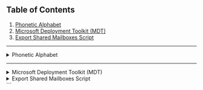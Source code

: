 ## Table of Contents

1. [Phonetic Alphabet](#phonetic-alphabet)
2. [Microsoft Deployment Toolkit (MDT)](#microsoft-deployment-toolkit-mdt)
3. [Export Shared Mailboxes Script](#export-shared-mailboxes-script)

---

<details>
  <summary>Phonetic Alphabet</summary>

  | **Letter** | **Phonetic Word** | **Letter** | **Phonetic Word** |
  |------------|-------------------|------------|-------------------|
  | A          | Alpha             | N          | November          |
  | B          | Bravo             | O          | Oscar             |
  | C          | Charlie           | P          | Papa              |
  | D          | Delta             | Q          | Quebec            |
  | E          | Echo              | R          | Romeo             |
  | F          | Foxtrot           | S          | Sierra            |
  | G          | Golf              | T          | Tango             |
  | H          | Hotel             | U          | Uniform           |
  | I          | India             | V          | Victor            |
  | J          | Juliett           | W          | Whiskey           |
  | K          | Kilo              | X          | X-ray             |
  | L          | Lima              | Y          | Yankee            |
  | M          | Mike              | Z          | Zulu              |

</details>

---

<details>
  <summary>Microsoft Deployment Toolkit (MDT)</summary>

  ### What is MDT?
  The **Microsoft Deployment Toolkit (MDT)** is a solution accelerator from Microsoft used for automating the deployment of Windows operating systems and applications. It helps administrators perform both bare-metal and upgrade deployments for desktops, laptops, and servers. MDT provides an easy-to-use framework for imaging, deployment, and configuration of Windows, making the setup process easier and more efficient for IT departments.

  ### Download MDT:
  You can download the latest version of the Microsoft Deployment Toolkit from the official Microsoft website:  
  [Download MDT](https://www.microsoft.com/en-us/download/details.aspx?id=54259)

  ### Example MDT Script:
  
  ```powershell
  # Install MDT
  Import-Module "C:\Program Files\Microsoft Deployment Toolkit\Bin\MicrosoftDeploymentToolkit.psd1"

  # Deploy an Operating System using MDT
  New-PSDrive -Name "MDT" -PSProvider FileSystem -Root "\\server\MDTDeploymentShare"
  Set-Location -Path "MDT:\"

  # Specify the task sequence to run
  $TaskSequence = "Deploy Windows 10"

  # Run the deployment
  Start-Process "C:\DeploymentShare\Scripts\LiteTouch.vbs" -ArgumentList "/tasksequence:$TaskSequence"
```
</details>

<details> <summary>Export Shared Mailboxes Script</summary>

# Connect to Exchange Online (if using Exchange Online)
# Remove this section if using on-prem Exchange
$UserCredential = Get-Credential
Connect-ExchangeOnline -UserPrincipalName $UserCredential.UserName -ShowProgress $true

# Get all shared mailboxes
$sharedMailboxes = Get-Mailbox -RecipientTypeDetails SharedMailbox

# Create an array to store the results
$sharedMailboxList = @()

# Loop through each shared mailbox and retrieve information
foreach ($mailbox in $sharedMailboxes) {
    # Get the mailbox name and aliases
    $name = $mailbox.DisplayName
    $aliases = $mailbox.EmailAddresses | Where-Object { $_ -like "SMTP:*" } | ForEach-Object { $_.Substring(5) }

    # Get the members (full access users)
    $members = Get-MailboxPermission -Identity $mailbox.Identity | Where-Object { $_.AccessRights -contains "FullAccess" } | ForEach-Object { $_.User }

    # Add the mailbox information to the array
    $sharedMailboxList += [pscustomobject]@{
        Name    = $name
        Aliases = ($aliases -join ", ")
        Members = ($members -join ", ")
    }
}

# Export the results to a CSV file
$sharedMailboxList | Export-Csv -Path "C:\SharedMailboxes.csv" -NoTypeInformation

# Disconnect from Exchange Online (if applicable)
Disconnect-ExchangeOnline -Confirm:$false
</details> 
```
